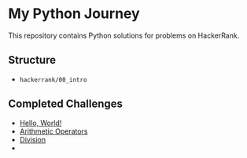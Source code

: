 # My Python Journey

This repository contains Python solutions for problems on HackerRank.

## Structure
- `hackerrank/00_intro`

## Completed Challenges
- [Hello, World!](https://www.hackerrank.com/challenges/py-hello-world/problem)
- [Arithmetic Operators](https://www.hackerrank.com/challenges/python-arithmetic-operators/problem)
- [Division](https://www.hackerrank.com/challenges/python-division/problem)
- 

